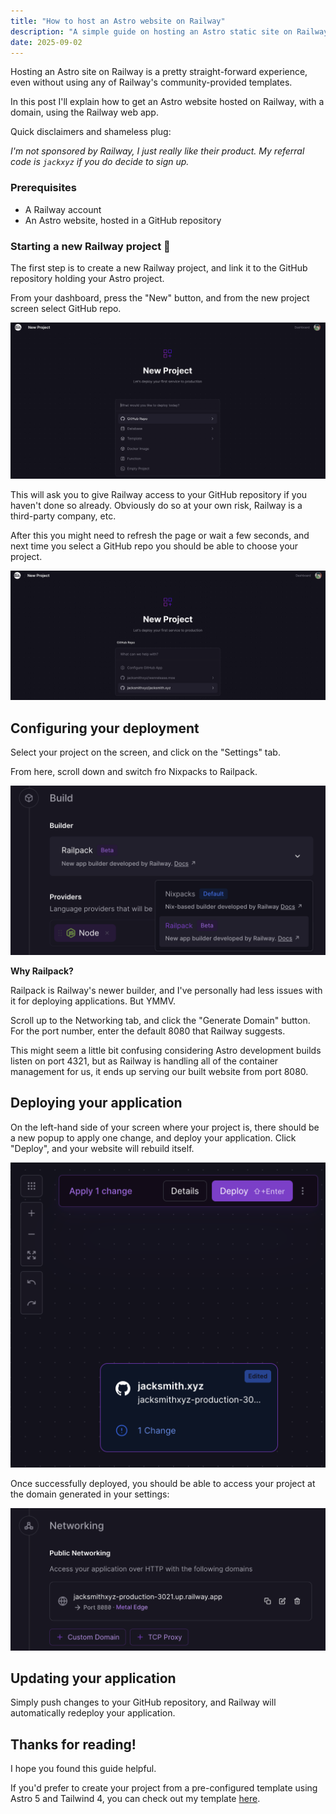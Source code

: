 ```yaml
---
title: "How to host an Astro website on Railway"
description: "A simple guide on hosting an Astro static site on Railway"
date: 2025-09-02
---
```



Hosting an Astro site on Railway is a pretty straight-forward experience, even without using any of Railway's community-provided templates.

In this post I'll explain how to get an Astro website hosted on Railway, with a domain, using the Railway web app. 

Quick disclaimers and shameless plug:

*I'm not sponsored by Railway, I just really like their product. My referral code is `jackxyz` if you do decide to sign up.*

### Prerequisites

- A Railway account
- An Astro website, hosted in a GitHub repository

### Starting a new Railway project 🚄

The first step is to create a new Railway project, and link it to the GitHub repository holding your Astro project.

From your dashboard, press the "New" button, and from the new project screen select GitHub repo. 

![](../assets/astro-railway-guide/new_project.png)

This will ask you to give Railway access to your GitHub repository if you haven't done so already. Obviously do so at your own risk, Railway is a third-party company, etc. 

After this you might need to refresh the page or wait a few seconds, and next time you select a GitHub repo you should be able to choose your project.

![](../assets/astro-railway-guide/new_project_repo.png)

## Configuring your deployment

Select your project on the screen, and click on the "Settings" tab. 

From here, scroll down and switch fro Nixpacks to Railpack. 

![](../assets/astro-railway-guide/railpack.png)

**Why Railpack?**

Railpack is Railway's newer builder, and I've personally had less issues with it for deploying applications. But YMMV. 

Scroll up to the Networking tab, and click the "Generate Domain" button. For the port number, enter the default 8080 that Railway suggests. 

This might seem a little bit confusing considering Astro development builds listen on port 4321, but as Railway is handling all of the container management for us, it ends up serving our built website from port 8080. 

## Deploying your application

On the left-hand side of your screen where your project is, there should be a new popup to apply one change, and deploy your application. Click "Deploy", and your website will rebuild itself.

![](../assets/astro-railway-guide/deploy.png)

Once successfully deployed, you should be able to access your project at the domain generated in your settings:

![](../assets/astro-railway-guide/custom_domain.png)

## Updating your application

Simply push changes to your GitHub repository, and Railway will automatically redeploy your application. 


## Thanks for reading!

I hope you found this guide helpful.

If you'd prefer to create your project from a pre-configured template using Astro 5 and Tailwind 4, you can check out my template [here](https://railway.com/deploy/astro-tailwind-starter?referralCode=jackxyz&utm_medium=integration&utm_source=template&utm_campaign=generic).